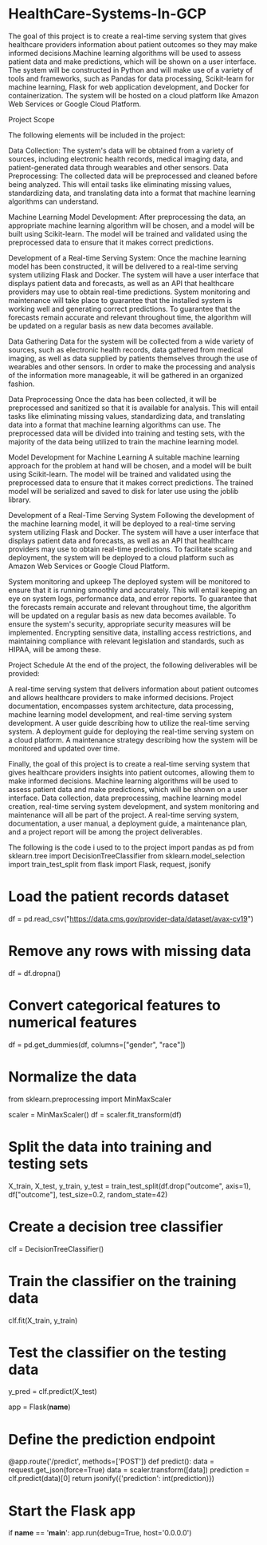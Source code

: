 # HealthCare-Systems-In-GCP
The goal of this project is to create a real-time serving system that gives healthcare providers information about patient outcomes so they may make informed decisions.Machine learning algorithms will be used to assess patient data and make predictions, which will be shown on a user interface.
The system will be constructed in Python and will make use of a variety of tools and frameworks, such as Pandas for data processing, Scikit-learn for machine learning, Flask for web application development, and Docker for containerization. The system will be hosted on a cloud platform like Amazon Web Services or Google Cloud Platform.

Project Scope

The following elements will be included in the project:

Data Collection: The system's data will be obtained from a variety of sources, including electronic health records, medical imaging data, and patient-generated data through wearables and other sensors.
Data Preprocessing: The collected data will be preprocessed and cleaned before being analyzed. This will entail tasks like eliminating missing values, standardizing data, and translating data into a format that machine learning algorithms can understand.

Machine Learning Model Development: After preprocessing the data, an appropriate machine learning algorithm will be chosen, and a model will be built using Scikit-learn. The model will be trained and validated using the preprocessed data to ensure that it makes correct predictions.

Development of a Real-time Serving System: Once the machine learning model has been constructed, it will be delivered to a real-time serving system utilizing Flask and Docker. The system will have a user interface that displays patient data and forecasts, as well as an API that healthcare providers may use to obtain real-time predictions. System monitoring and maintenance will take place to guarantee that the installed system is working well and generating correct predictions. To guarantee that the forecasts remain accurate and relevant throughout time, the algorithm will be updated on a regular basis as new data becomes available.

Data Gathering
Data for the system will be collected from a wide variety of sources, such as electronic health records, data gathered from medical imaging, as well as data supplied by patients themselves through the use of wearables and other sensors. In order to make the processing and analysis of the information more manageable, it will be gathered in an organized fashion.

Data Preprocessing
Once the data has been collected, it will be preprocessed and sanitized so that it is available for analysis. This will entail tasks like eliminating missing values, standardizing data, and translating data into a format that machine learning algorithms can use. The preprocessed data will be divided into training and testing sets, with the majority of the data being utilized to train the machine learning model.

Model Development for Machine Learning
A suitable machine learning approach for the problem at hand will be chosen, and a model will be built using Scikit-learn. The model will be trained and validated using the preprocessed data to ensure that it makes correct predictions. The trained model will be serialized and saved to disk for later use using the joblib library.

Development of a Real-Time Serving System
Following the development of the machine learning model, it will be deployed to a real-time serving system utilizing Flask and Docker. The system will have a user interface that displays patient data and forecasts, as well as an API that healthcare providers may use to obtain real-time predictions. To facilitate scaling and deployment, the system will be deployed to a cloud platform such as Amazon Web Services or Google Cloud Platform.

System monitoring and upkeep
The deployed system will be monitored to ensure that it is running smoothly and accurately. This will entail keeping an eye on system logs, performance data, and error reports. To guarantee that the forecasts remain accurate and relevant throughout time, the algorithm will be updated on a regular basis as new data becomes available.
To ensure the system's security, appropriate security measures will be implemented. Encrypting sensitive data, installing access restrictions, and maintaining compliance with relevant legislation and standards, such as HIPAA, will be among these.

Project Schedule
At the end of the project, the following deliverables will be provided:

A real-time serving system that delivers information about patient outcomes and allows healthcare providers to make informed decisions.
Project documentation, encompasses system architecture, data processing, machine learning model development, and real-time serving system development.
A user guide describing how to utilize the real-time serving system.
A deployment guide for deploying the real-time serving system on a cloud platform.
A maintenance strategy describing how the system will be monitored and updated over time.

Finally, the goal of this project is to create a real-time serving system that gives healthcare providers insights into patient outcomes, allowing them to make informed decisions. Machine learning algorithms will be used to assess patient data and make predictions, which will be shown on a user interface. Data collection, data preprocessing, machine learning model creation, real-time serving system development, and system monitoring and maintenance will all be part of the project. A real-time serving system, documentation, a user manual, a deployment guide, a maintenance plan, and a project report will be among the project deliverables.

The following is the code i used to to the project
import pandas as pd
from sklearn.tree import DecisionTreeClassifier
from sklearn.model_selection import train_test_split
from flask import Flask, request, jsonify


# Load the patient records dataset
df = pd.read_csv("https://data.cms.gov/provider-data/dataset/avax-cv19")

# Remove any rows with missing data
df = df.dropna()

# Convert categorical features to numerical features
df = pd.get_dummies(df, columns=["gender", "race"])

# Normalize the data
from sklearn.preprocessing import MinMaxScaler

scaler = MinMaxScaler()
df = scaler.fit_transform(df)



# Split the data into training and testing sets
X_train, X_test, y_train, y_test = train_test_split(df.drop("outcome", axis=1), df["outcome"], test_size=0.2, random_state=42)

# Create a decision tree classifier
clf = DecisionTreeClassifier()

# Train the classifier on the training data
clf.fit(X_train, y_train)

# Test the classifier on the testing data
y_pred = clf.predict(X_test)

app = Flask(__name__)

# Define the prediction endpoint
@app.route('/predict', methods=['POST'])
def predict():
    data = request.get_json(force=True)
    data = scaler.transform([data])
    prediction = clf.predict(data)[0]
    return jsonify({'prediction': int(prediction)})

# Start the Flask app
if __name__ == '__main__':
    app.run(debug=True, host='0.0.0.0')
